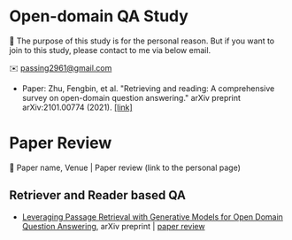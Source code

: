# Open-domain QA Study 
📌 The purpose of this study is for the personal reason. But if you want to join to this study, please contact to me via below email.

✉️ passing2961@gmail.com

- Paper: Zhu, Fengbin, et al. "Retrieving and reading: A comprehensive survey on open-domain question answering." arXiv preprint arXiv:2101.00774 (2021). [[link]](https://arxiv.org/pdf/2101.00774.pdf)


# Paper Review
📌 Paper name, Venue | Paper review (link to the personal page)

## Retriever and Reader based QA
- [Leveraging Passage Retrieval with Generative Models for Open Domain Question Answering](https://arxiv.org/pdf/2007.01282.pdf), arXiv preprint | [paper review](https://passing2961.notion.site/Paper-Review-4650023b655e498e96c8c37db7aad15a)
